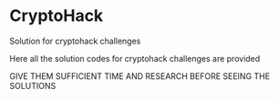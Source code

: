# CryptoHack
Solution for cryptohack challenges

Here all the solution codes for cryptohack challenges are provided

GIVE THEM SUFFICIENT TIME AND RESEARCH BEFORE SEEING THE SOLUTIONS
